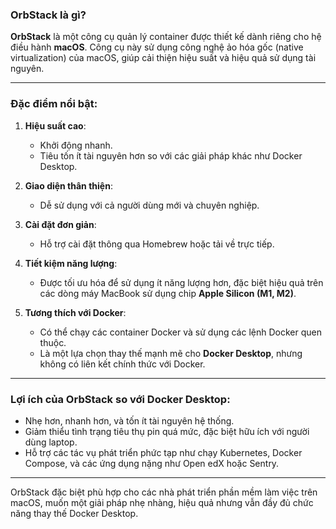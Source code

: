 

### **OrbStack là gì?**

**OrbStack** là một công cụ quản lý container được thiết kế dành riêng cho hệ điều hành **macOS**. Công cụ này sử dụng công nghệ ảo hóa gốc (native virtualization) của macOS, giúp cải thiện hiệu suất và hiệu quả sử dụng tài nguyên.

---

### **Đặc điểm nổi bật:**

1. **Hiệu suất cao**:
    
    - Khởi động nhanh.
    - Tiêu tốn ít tài nguyên hơn so với các giải pháp khác như Docker Desktop.
2. **Giao diện thân thiện**:
    
    - Dễ sử dụng với cả người dùng mới và chuyên nghiệp.
3. **Cài đặt đơn giản**:
    
    - Hỗ trợ cài đặt thông qua Homebrew hoặc tải về trực tiếp.
4. **Tiết kiệm năng lượng**:
    
    - Được tối ưu hóa để sử dụng ít năng lượng hơn, đặc biệt hiệu quả trên các dòng máy MacBook sử dụng chip **Apple Silicon (M1, M2)**.
5. **Tương thích với Docker**:
    
    - Có thể chạy các container Docker và sử dụng các lệnh Docker quen thuộc.
    - Là một lựa chọn thay thế mạnh mẽ cho **Docker Desktop**, nhưng không có liên kết chính thức với Docker.

---

### **Lợi ích của OrbStack so với Docker Desktop**:

- Nhẹ hơn, nhanh hơn, và tốn ít tài nguyên hệ thống.
- Giảm thiểu tình trạng tiêu thụ pin quá mức, đặc biệt hữu ích với người dùng laptop.
- Hỗ trợ các tác vụ phát triển phức tạp như chạy Kubernetes, Docker Compose, và các ứng dụng nặng như Open edX hoặc Sentry.

---

OrbStack đặc biệt phù hợp cho các nhà phát triển phần mềm làm việc trên macOS, muốn một giải pháp nhẹ nhàng, hiệu quả nhưng vẫn đầy đủ chức năng thay thế Docker Desktop.
